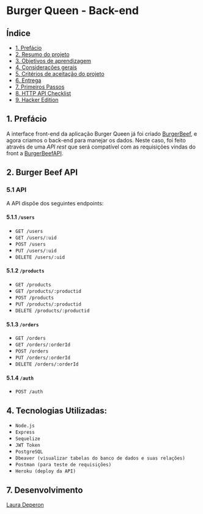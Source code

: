 # Burger Queen - Back-end

## Índice

- [1. Prefácio](#1-prefácio)
- [2. Resumo do projeto](#2-resumo-do-projeto)
- [3. Objetivos de aprendizagem](#3-objetivos-de-aprendizagem)
- [4. Considerações gerais](#4-considerações-gerais)
- [5. Critérios de aceitação do projeto](#5-critérios-de-aceitação-do-projeto)
- [6. Entrega](#6-entrega)
- [7. Primeiros Passos](#7-primeiros-passos)
- [8. HTTP API Checklist](#8-http-api-checklist)
- [9. Hacker Edition](#9-hacker-edition)

## 1. Prefácio

  A interface front-end da aplicação Burger Queen já foi criado [BurgerBeef](https://github.com/LauraDeperon/BurgerBeef-Laboratoria), e agora criamos o back-end para manejar os dados. Neste caso, foi feito através
  de uma _API rest_ que será compatível com as requisições vindas do front a [BurgerBeefAPI](https://burger-queen-database.herokuapp.com/).

## 2. Burger Beef API

### 5.1 API

A API dispõe dos seguintes endpoints:

#### 5.1.1 `/users`

- `GET /users`
- `GET /users/:uid`
- `POST /users`
- `PUT /users/:uid`
- `DELETE /users/:uid`

#### 5.1.2 `/products`

- `GET /products`
- `GET /products/:productid`
- `POST /products`
- `PUT /products/:productid`
- `DELETE /products/:productid`

#### 5.1.3 `/orders`

- `GET /orders`
- `GET /orders/:orderId`
- `POST /orders`
- `PUT /orders/:orderId`
- `DELETE /orders/:orderId`

#### 5.1.4 `/auth`

- `POST /auth`

## 4. Tecnologias Utilizadas:

* `Node.js`
* `Express`
* `Sequelize`
* `JWT Token`
* `PostgreSQL`
* `Dbeaver (visualizar tabelas do banco de dados e suas relações)`
* `Postman (para teste de requisições)`
* `Heroku (deploy da API)`

## 7. Desenvolvimento

[Laura Deperon](https://github.com/LauraDeperon)
